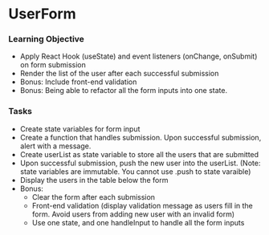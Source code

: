 # UserForm
### Learning Objective
- Apply React Hook (useState) and event listeners (onChange, onSubmit) on form submission 
- Render the list of the user after each successful submission 
- Bonus: Include front-end validation 
- Bonus: Being able to refactor all the form inputs into one state. 

### Tasks
- Create state variables for form input 
- Create a function that handles submission. Upon successful submission, alert with a message. 
- Create userList as state variable to store all the users that are submitted
- Upon successful submission, push the new user into the userList. (Note: state variables are immutable. You cannot use .push to state varaible)
- Display the users in the table below the form
- Bonus: 
  - Clear the form after each submission
  - Front-end validation (display validation message as users fill in the form. Avoid users from adding new user with an invalid form)
  - Use one state, and one handleInput to handle all the form inputs

